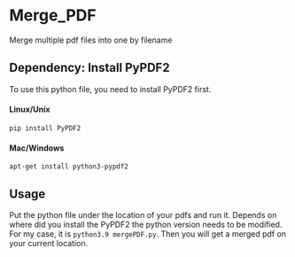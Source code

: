 # Merge_PDF
Merge multiple pdf files into one by filename

##  Dependency: Install PyPDF2

To use this python file, you need to install PyPDF2 first.
#### Linux/Unix
```
pip install PyPDF2
```
#### Mac/Windows
```
apt-get install python3-pypdf2
```

## Usage

Put the python file under the location of your pdfs and run it. 
Depends on where did you install the PyPDF2 the python version needs to be modified. 
For my case, it is <code>python3.9 mergePDF.py</code>. 
Then you will get a merged pdf on your current location.